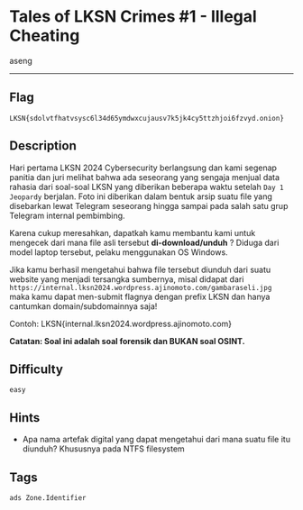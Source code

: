 # Tales of LKSN Crimes #1 - Illegal Cheating

aseng

---

## Flag

```
LKSN{sdolvtfhatvsysc6l34d65ymdwxcujausv7k5jk4cy5ttzhjoi6fzvyd.onion}
```

## Description
Hari pertama LKSN 2024 Cybersecurity berlangsung dan kami segenap panitia dan juri melihat bahwa ada seseorang yang sengaja menjual data rahasia dari soal-soal LKSN yang diberikan beberapa waktu setelah `Day 1 Jeopardy` berjalan. Foto ini diberikan dalam bentuk arsip suatu file yang disebarkan lewat Telegram seseorang hingga sampai pada salah satu grup Telegram internal pembimbing.

Karena cukup meresahkan, dapatkah kamu membantu kami untuk mengecek dari mana file asli tersebut **di-download/unduh** ?
Diduga dari model laptop tersebut, pelaku menggunakan OS Windows.

Jika kamu berhasil mengetahui bahwa file tersebut diunduh dari suatu website yang menjadi tersangka sumbernya, misal didapat dari `https://internal.lksn2024.wordpress.ajinomoto.com/gambaraseli.jpg` maka kamu dapat men-submit flagnya dengan prefix LKSN dan hanya cantumkan domain/subdomainnya saja!

Contoh: LKSN{internal.lksn2024.wordpress.ajinomoto.com}

**Catatan: Soal ini adalah soal forensik dan BUKAN soal OSINT.**

## Difficulty
`easy`

## Hints
* Apa nama artefak digital yang dapat mengetahui dari mana suatu file itu diunduh? Khususnya pada NTFS filesystem

## Tags
`ads Zone.Identifier`
